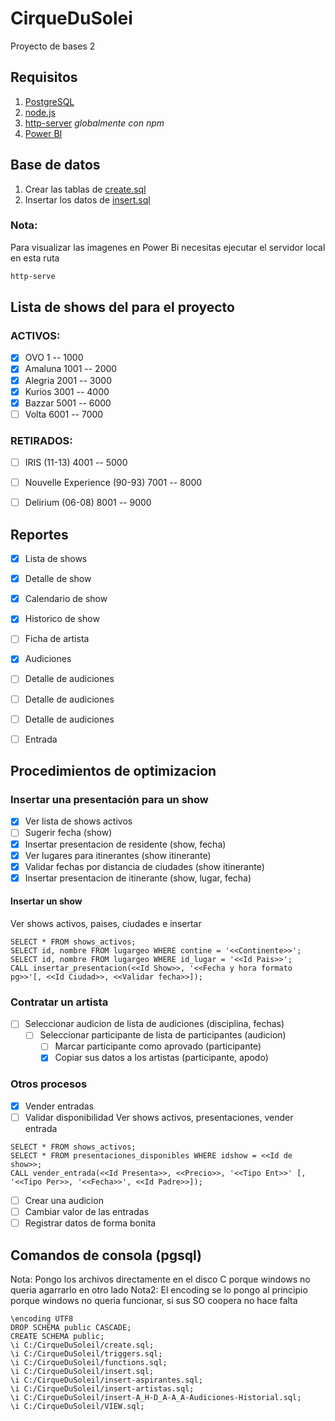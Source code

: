 # CirqueDuSolei

Proyecto de bases 2

## Requisitos

1. [PostgreSQL](https://www.postgresql.org/)
2. [node.js](https://nodejs.org/en/)
3. [http-server](https://www.npmjs.com/package/http-server) *globalmente con npm*
4. [Power BI](https://powerbi.microsoft.com/en-us/)

## Base de datos

1. Crear las tablas de [create.sql](./SQL/create.sql)
2. Insertar los datos de [insert.sql](./SQL/insert.sql)

### Nota:

Para visualizar las imagenes en Power Bi necesitas ejecutar el servidor local en esta ruta
```sh
http-serve
```

## Lista de shows del para el proyecto

### ACTIVOS:
- [x] OVO 1 -- 1000
- [x] Amaluna 1001 -- 2000
- [x] Alegria 2001 -- 3000
- [x] Kurios 3001 -- 4000
- [x] Bazzar 5001 -- 6000
- [ ] Volta 6001 -- 7000

### RETIRADOS:
- [ ] IRIS (11-13) 4001 -- 5000
- [ ] Nouvelle Experience (90-93) 7001 -- 8000
- [ ] Delirium (06-08) 8001 -- 9000


## Reportes

- [x] Lista de shows
- [x] Detalle de show
- [x] Calendario de show
- [x] Historico de show
- [ ] Ficha de artista
- [x] Audiciones
- [ ] Detalle de audiciones
- [ ] Detalle de audiciones
- [ ] Detalle de audiciones
- [ ] Entrada


## Procedimientos de optimizacion

### Insertar una presentación para un show

- [x] Ver lista de shows activos
- [ ] Sugerir fecha (show)
- [x] Insertar presentacion de residente (show, fecha)
- [x] Ver lugares para itinerantes (show itinerante)
- [x] Validar fechas por distancia de ciudades (show itinerante)
- [x] Insertar presentacion de itinerante (show, lugar, fecha)

#### Insertar un show
Ver shows activos, paises, ciudades e insertar
```pgsql
SELECT * FROM shows_activos;
SELECT id, nombre FROM lugargeo WHERE contine = '<<Continente>>';
SELECT id, nombre FROM lugargeo WHERE id_lugar = '<<Id Pais>>';
CALL insertar_presentacion(<<Id Show>>, '<<Fecha y hora formato pg>>'[, <<Id Ciudad>>, <<Validar fecha>>]);
```

### Contratar un artista

- [ ] Seleccionar audicion de lista de audiciones (disciplina, fechas) 
  - [ ] Seleccionar participante de lista de participantes (audicion)
    - [ ] Marcar participante como aprovado (participante)
    - [x] Copiar sus datos a los artistas (participante, apodo)

### Otros procesos

- [x] Vender entradas
- [ ] Validar disponibilidad
Ver shows activos, presentaciones, vender entrada
```pgsql
SELECT * FROM shows_activos;
SELECT * FROM presentaciones_disponibles WHERE idshow = <<Id de show>>;
CALL vender_entrada(<<Id Presenta>>, <<Precio>>, '<<Tipo Ent>>' [, '<<Tipo Per>>, '<<Fecha>>', <<Id Padre>>]);
```

- [ ] Crear una audicion
- [ ] Cambiar valor de las entradas
- [ ] Registrar datos de forma bonita

## Comandos de consola (pgsql)

Nota: Pongo los archivos directamente en el disco C porque windows no queria agarrarlo en otro lado
Nota2: El encoding se lo pongo al principio porque windows no queria funcionar, si sus SO coopera no hace falta

```pgsql
\encoding UTF8
DROP SCHEMA public CASCADE;
CREATE SCHEMA public;
\i C:/CirqueDuSoleil/create.sql;
\i C:/CirqueDuSoleil/triggers.sql;
\i C:/CirqueDuSoleil/functions.sql;
\i C:/CirqueDuSoleil/insert.sql;
\i C:/CirqueDuSoleil/insert-aspirantes.sql;
\i C:/CirqueDuSoleil/insert-artistas.sql;
\i C:/CirqueDuSoleil/insert-A_H-D_A-A_A-Audiciones-Historial.sql;
\i C:/CirqueDuSoleil/VIEW.sql;
```
